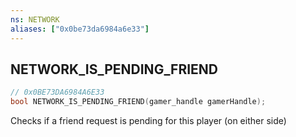 ```yaml
---
ns: NETWORK
aliases: ["0x0be73da6984a6e33"]
---
```

## NETWORK_IS_PENDING_FRIEND

```c
// 0x0BE73DA6984A6E33
bool NETWORK_IS_PENDING_FRIEND(gamer_handle gamerHandle);
```

Checks if a friend request is pending for this player (on either side)


